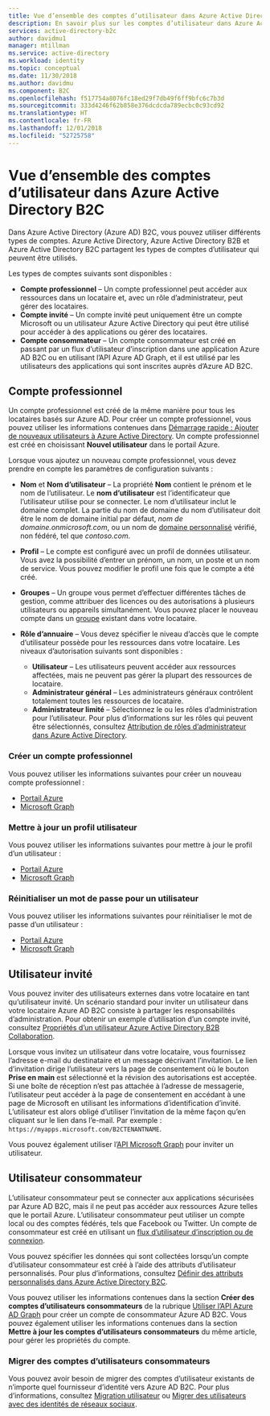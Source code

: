 ```yaml
---
title: Vue d’ensemble des comptes d’utilisateur dans Azure Active Directory B2C | Microsoft Docs
description: En savoir plus sur les comptes d’utilisateur dans Azure Active Directory B2C.
services: active-directory-b2c
author: davidmu1
manager: mtillman
ms.service: active-directory
ms.workload: identity
ms.topic: conceptual
ms.date: 11/30/2018
ms.author: davidmu
ms.component: B2C
ms.openlocfilehash: f517754a8076fc18ed29f7db49f6ff9bfc6c7b3d
ms.sourcegitcommit: 333d4246f62b858e376dcdcda789ecbc0c93cd92
ms.translationtype: HT
ms.contentlocale: fr-FR
ms.lasthandoff: 12/01/2018
ms.locfileid: "52725758"
---
```

# <a name="overview-of-user-accounts-in-azure-active-directory-b2c"></a>Vue d’ensemble des comptes d’utilisateur dans Azure Active Directory B2C

Dans Azure Active Directory (Azure AD) B2C, vous pouvez utiliser différents types de comptes. Azure Active Directory, Azure Active Directory B2B et Azure Active Directory B2C partagent les types de comptes d’utilisateur qui peuvent être utilisés.

Les types de comptes suivants sont disponibles :

- **Compte professionnel** – Un compte professionnel peut accéder aux ressources dans un locataire et, avec un rôle d’administrateur, peut gérer des locataires.
- **Compte invité** – Un compte invité peut uniquement être un compte Microsoft ou un utilisateur Azure Active Directory qui peut être utilisé pour accéder à des applications ou gérer des locataires. 
- **Compte consommateur** – Un compte consommateur est créé en passant par un flux d’utilisateur d’inscription dans une application Azure AD B2C ou en utilisant l’API Azure AD Graph, et il est utilisé par les utilisateurs des applications qui sont inscrites auprès d’Azure AD B2C. 

## <a name="work-account"></a>Compte professionnel

Un compte professionnel est créé de la même manière pour tous les locataires basés sur Azure AD. Pour créer un compte professionnel, vous pouvez utiliser les informations contenues dans [Démarrage rapide : Ajouter de nouveaux utilisateurs à Azure Active Directory](../active-directory/fundamentals/add-users-azure-active-directory.md). Un compte professionnel est créé en choisissant **Nouvel utilisateur** dans le portail Azure.

Lorsque vous ajoutez un nouveau compte professionnel, vous devez prendre en compte les paramètres de configuration suivants :

- **Nom** et **Nom d’utilisateur** – La propriété **Nom** contient le prénom et le nom de l’utilisateur. Le **nom d’utilisateur** est l’identificateur que l’utilisateur utilise pour se connecter. Le nom d’utilisateur inclut le domaine complet. La partie du nom de domaine du nom d’utilisateur doit être le nom de domaine initial par défaut, *nom de domaine.onmicrosoft.com*, ou un nom de [domaine personnalisé](../active-directory/fundamentals/add-custom-domain.md) vérifié, non fédéré, tel que *contoso.com*.
- **Profil** – Le compte est configuré avec un profil de données utilisateur. Vous avez la possibilité d’entrer un prénom, un nom, un poste et un nom de service. Vous pouvez modifier le profil une fois que le compte a été créé.
- **Groupes** – Un groupe vous permet d’effectuer différentes tâches de gestion, comme attribuer des licences ou des autorisations à plusieurs utilisateurs ou appareils simultanément. Vous pouvez placer le nouveau compte dans un [groupe](../active-directory/fundamentals/active-directory-groups-create-azure-portal.md) existant dans votre locataire. 
- **Rôle d’annuaire** – Vous devez spécifier le niveau d’accès que le compte d’utilisateur possède pour les ressources dans votre locataire. Les niveaux d’autorisation suivants sont disponibles :

    - **Utilisateur** – Les utilisateurs peuvent accéder aux ressources affectées, mais ne peuvent pas gérer la plupart des ressources de locataire.
    - **Administrateur général** – Les administrateurs généraux contrôlent totalement toutes les ressources de locataire.
    - **Administrateur limité** – Sélectionnez le ou les rôles d’administration pour l’utilisateur. Pour plus d’informations sur les rôles qui peuvent être sélectionnés, consultez [Attribution de rôles d’administrateur dans Azure Active Directory](../active-directory/users-groups-roles/directory-assign-admin-roles.md). 

### <a name="create-a-work-account"></a>Créer un compte professionnel

Vous pouvez utiliser les informations suivantes pour créer un nouveau compte professionnel :

- [Portail Azure](../active-directory/fundamentals/add-users-azure-active-directory.md)
- [Microsoft Graph](https://developer.microsoft.com/en-us/graph/docs/api-reference/v1.0/api/user_post_users)

### <a name="update-a-user-profile"></a>Mettre à jour un profil utilisateur

Vous pouvez utiliser les informations suivantes pour mettre à jour le profil d’un utilisateur :

- [Portail Azure](../active-directory/fundamentals/active-directory-users-profile-azure-portal.md)
- [Microsoft Graph](https://developer.microsoft.com/en-us/graph/docs/api-reference/v1.0/api/user_update)

### <a name="reset-a-password-for-a-user"></a>Réinitialiser un mot de passe pour un utilisateur

Vous pouvez utiliser les informations suivantes pour réinitialiser le mot de passe d’un utilisateur : 

- [Portail Azure](../active-directory/fundamentals/active-directory-users-reset-password-azure-portal.md)
- [Microsoft Graph](https://developer.microsoft.com/en-us/graph/docs/api-reference/v1.0/api/user_update)

## <a name="guest-user"></a>Utilisateur invité

Vous pouvez inviter des utilisateurs externes dans votre locataire en tant qu’utilisateur invité. Un scénario standard pour inviter un utilisateur dans votre locataire Azure AD B2C consiste à partager les responsabilités d’administration. Pour obtenir un exemple d’utilisation d’un compte invité, consultez [Propriétés d’un utilisateur Azure Active Directory B2B Collaboration](../active-directory/b2b/user-properties.md).

Lorsque vous invitez un utilisateur dans votre locataire, vous fournissez l’adresse e-mail du destinataire et un message décrivant l’invitation. Le lien d’invitation dirige l’utilisateur vers la page de consentement où le bouton **Prise en main** est sélectionné et la révision des autorisations est acceptée. Si une boîte de réception n’est pas attachée à l’adresse de messagerie, l’utilisateur peut accéder à la page de consentement en accédant à une page de Microsoft en utilisant les informations d’identification d’invité. L’utilisateur est alors obligé d’utiliser l’invitation de la même façon qu’en cliquant sur le lien dans l’e-mail. Par exemple : `https://myapps.microsoft.com/B2CTENANTNAME`.

Vous pouvez également utiliser l’[API Microsoft Graph](https://developer.microsoft.com/en-us/graph/docs/api-reference/beta/api/invitation_post) pour inviter un utilisateur.

## <a name="consumer-user"></a>Utilisateur consommateur

L’utilisateur consommateur peut se connecter aux applications sécurisées par Azure AD B2C, mais il ne peut pas accéder aux ressources Azure telles que le portail Azure.  L’utilisateur consommateur peut utiliser un compte local ou des comptes fédérés, tels que Facebook ou Twitter. Un compte de consommateur est créé en utilisant un [flux d’utilisateur d’inscription ou de connexion](../active-directory-b2c/active-directory-b2c-reference-policies.md).

Vous pouvez spécifier les données qui sont collectées lorsqu’un compte d’utilisateur consommateur est créé à l’aide des attributs d’utilisateur personnalisés. Pour plus d’informations, consultez [Définir des attributs personnalisés dans Azure Active Directory B2C](../active-directory-b2c/active-directory-b2c-reference-custom-attr.md).

Vous pouvez utiliser les informations contenues dans la section **Créer des comptes d’utilisateurs consommateurs** de la rubrique [Utiliser l’API Azure AD Graph](active-directory-b2c-devquickstarts-graph-dotnet.md) pour créer un compte de consommateur Azure AD B2C. Vous pouvez également utiliser les informations contenues dans la section **Mettre à jour les comptes d’utilisateurs consommateurs** du même article, pour gérer les propriétés du compte.

### <a name="migrate-consumer-user-accounts"></a>Migrer des comptes d’utilisateurs consommateurs

Vous pouvez avoir besoin de migrer des comptes d’utilisateur existants de n’importe quel fournisseur d’identité vers Azure AD B2C. Pour plus d’informations, consultez [Migration utilisateur](active-directory-b2c-user-migration.md) ou [Migrer des utilisateurs avec des identités de réseaux sociaux](active-directory-b2c-social-migration.md).